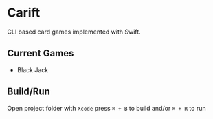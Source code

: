 # Carift

CLI based card games implemented with Swift.

## Current Games

- Black Jack

## Build/Run

Open project folder with `Xcode` press `⌘ + B` to build and/or `⌘ + R` to run
